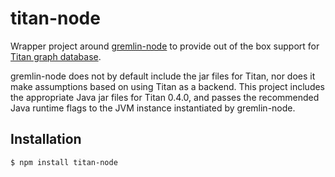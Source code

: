 titan-node
==========

Wrapper project around [gremlin-node](https://github.com/inolen/gremlin-node) to provide out of the box support for [Titan graph database](https://github.com/thinkaurelius/titan).

gremlin-node does not by default include the jar files for Titan, nor does it make assumptions based on using Titan as a backend. This project includes the appropriate Java jar files for Titan 0.4.0, and passes the recommended Java runtime flags to the JVM instance instantiated by gremlin-node.

## Installation

```bash
$ npm install titan-node
```

